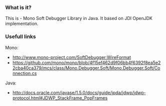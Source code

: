 ### What is it?

This is - Mono Soft Debugger Library in Java. It based on JDI OpenJDK implementation.

### Usefull links

Mono:

 * http://www.mono-project.com/SoftDebugger:WireFormat
 * https://github.com/mono/mono/blob/4f15ef462d9f06bb4f6392f8ea5e22cba40ca379/mcs/class/Mono.Debugger.Soft/Mono.Debugger.Soft/Connection.cs

Java:

 * http://docs.oracle.com/javase/1.5.0/docs/guide/jpda/jdwp/jdwp-protocol.html#JDWP_StackFrame_PopFrames

